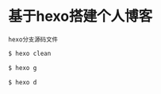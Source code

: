 # 基于hexo搭建个人博客

`hexo分支源码文件`

```bash
$ hexo clean 
```

```bash
$ hexo g 
```

```bash
$ hexo d
```
